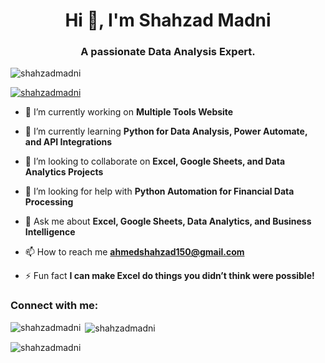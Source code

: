 <h1 align="center">Hi 👋, I'm Shahzad Madni</h1>
<h3 align="center">A passionate Data Analysis Expert.</h3>

<p align="left"> <img src="https://komarev.com/ghpvc/?username=shahzadmadni&label=Profile%20views&color=0e75b6&style=flat" alt="shahzadmadni" /> </p>

<p align="left"> <a href="https://github.com/ryo-ma/github-profile-trophy"><img src="https://github-profile-trophy.vercel.app/?username=shahzadmadni" alt="shahzadmadni" /></a> </p>

- 🔭 I’m currently working on **Multiple Tools Website**

- 🌱 I’m currently learning **Python for Data Analysis, Power Automate, and API Integrations**

- 👯 I’m looking to collaborate on **Excel, Google Sheets, and Data Analytics Projects**

- 🤝 I’m looking for help with **Python Automation for Financial Data Processing**

- 💬 Ask me about **Excel, Google Sheets, Data Analytics, and Business Intelligence**

- 📫 How to reach me **ahmedshahzad150@gmail.com**

- ⚡ Fun fact **I can make Excel do things you didn’t think were possible!**

<h3 align="left">Connect with me:</h3>
<p align="left">
</p>

<p><img align="left" src="https://github-readme-stats.vercel.app/api/top-langs?username=shahzadmadni&show_icons=true&locale=en&layout=compact" alt="shahzadmadni" /></p>

<p>&nbsp;<img align="center" src="https://github-readme-stats.vercel.app/api?username=shahzadmadni&show_icons=true&locale=en" alt="shahzadmadni" /></p>

<p><img align="center" src="https://github-readme-streak-stats.herokuapp.com/?user=shahzadmadni&" alt="shahzadmadni" /></p>
